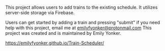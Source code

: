 This project allows users to add trains to the existing schedule.
It utilizes server-side storage via Firebase.

Users can get started by adding a train and pressing "submit"
if you need help with this project, email me at emilyfyonker@protonmail.com
This project was created and is maintained by Emily Yonker. 

https://emilyfyonker.github.io/Train-Scheduler/
